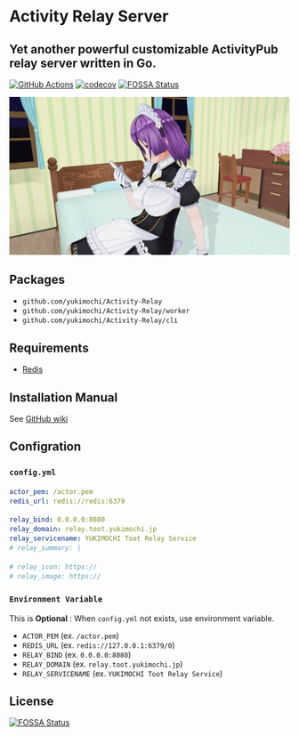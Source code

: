 # Activity Relay Server

## Yet another powerful customizable ActivityPub relay server written in Go.

[![GitHub Actions](https://github.com/yukimochi/activity-relay/workflows/Test%20and%20Build/badge.svg)](https://github.com/yukimochi/Activity-Relay)
[![codecov](https://codecov.io/gh/yukimochi/Activity-Relay/branch/master/graph/badge.svg)](https://codecov.io/gh/yukimochi/Activity-Relay)
[![FOSSA Status](https://app.fossa.io/api/projects/git%2Bgithub.com%2Fyukimochi%2FActivity-Relay.svg?type=shield)](https://app.fossa.io/projects/git%2Bgithub.com%2Fyukimochi%2FActivity-Relay?ref=badge_shield)

![Powered by Ayame](docs/ayame.png)

## Packages

 - `github.com/yukimochi/Activity-Relay`
 - `github.com/yukimochi/Activity-Relay/worker`
 - `github.com/yukimochi/Activity-Relay/cli`

## Requirements

 - [Redis](https://github.com/antirez/redis)

## Installation Manual

See [GitHub wiki](https://github.com/yukimochi/Activity-Relay/wiki)

## Configration

### `config.yml`

```yaml config.yml
actor_pem: /actor.pem
redis_url: redis://redis:6379

relay_bind: 0.0.0.0:8080
relay_domain: relay.toot.yukimochi.jp
relay_servicename: YUKIMOCHI Toot Relay Service
# relay_summary: |

# relay_icon: https://
# relay_image: https://
```

### `Environment Variable`

 This is **Optional** : When `config.yml` not exists, use environment variable.

 - `ACTOR_PEM` (ex. `/actor.pem`)
 - `REDIS_URL` (ex. `redis://127.0.0.1:6379/0`)
 - `RELAY_BIND` (ex. `0.0.0.0:8080`)
 - `RELAY_DOMAIN` (ex. `relay.toot.yukimochi.jp`)
 - `RELAY_SERVICENAME` (ex. `YUKIMOCHI Toot Relay Service`)

## License
[![FOSSA Status](https://app.fossa.io/api/projects/git%2Bgithub.com%2Fyukimochi%2FActivity-Relay.svg?type=large)](https://app.fossa.io/projects/git%2Bgithub.com%2Fyukimochi%2FActivity-Relay?ref=badge_large)
